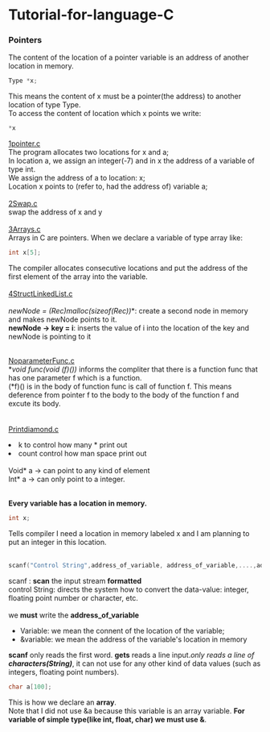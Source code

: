 # Tutorial-for-language-C
<h3>Pointers</h3>
The content of the location of a pointer variable is an address of another location in memory.<br>

```c
Type *x;
```
This means the content of x must be a pointer(the address) to another location of type Type.<br>
To access the content of location which x points we write:
```c
*x
```
[1pointer.c](https://github.com/Mira-Qiu/Tutorial-for-language-C/blob/master/2Pointer.c)<br>
The program allocates two locations for <h>x</h> and a;<br>
In location a, we assign an integer(-7) and in x the address of a variable of type int.<br>
We assign the address of a to location: x;<br>
Location x points to (refer to, had the address of) variable a;<br>
<br>
[2Swap.c](https://github.com/Mira-Qiu/Tutorial-for-language-C/blob/master/2Swap.c)<br>
swap the address of x and y<br>
<br>
[3Arrays.c](https://github.com/Mira-Qiu/Tutorial-for-language-C/blob/master/3Arrays.c)<br>
Arrays in C are pointers. When we declare a variable of type array like:
```c
int x[5];
```
The compiler allocates consecutive locations and put the address of the first element of the array into the variable.<br>
<br>
[4StructLinkedList.c](https://github.com/Mira-Qiu/Tutorial-for-language-C/blob/master/4StructLinkedList.c)<br>
<br>
**newNode = (Rec*)malloc(sizeof(Rec))**: create a second node in memory and makes newNode points to it.<br>
**newNode -> key = i**: inserts the value of i into the location of the key and newNode is pointing to it<br>
<br>

[NoparameterFunc.c](https://github.com/Mira-Qiu/Tutorial-for-language-C/blob/master/NoParameterFunc.c)
<br>
**void func(void (*f)())** informs the compliter that there is a function func that has one parameter f which is a function.<br>
(*f)() is in the body of function func is call of function f. This means deference from pointer f to the body to the body of the function f and excute its body.
<br><br><br>
[Printdiamond.c](https://github.com/Mira-Qiu/Tutorial-for-language-C/blob/master/PrintDiamond.c)<br>
<li> k to control how many * print out</li>
<li> count control how man space print out</li>
<br>
Void* a → can point to any kind of element<br>
Int* a → can only point to a integer.<br><br>

<strong> Every variable has a location in memory.</strong>
```c
int x;
```
Tells compiler I need a location in memory labeled x and I am planning to put an integer in this location.<br><br>
```c
scanf("Control String",address_of_variable, address_of_variable,....,address_of_variable)
```
scanf : <strong>scan</strong> the input stream <strong>formatted</strong></br>
control String: directs the system how to convert the data-value: integer, floating point number or character, etc.<br><br>
we <strong>must</strong> write the <strong>address_of_variable</strong></br>
<ul><li>Variable: we mean the connent of the location of the variable;</li>
<li>&variable: we mean the address of the variable's location in memory</li></ul>

<strong>scanf</Strong> only reads the first word. <Strong>gets</strong> reads a line input._*only reads a line of **characters(String)***_, it can not use for any other kind of data values (such as integers, floating point numbers).<br>
```c
char a[100];
```
This is how we declare an <strong>array</strong>.<br>
Note that I did not use &a because this variable is an array variable. __**For variable of simple type(like int, float, char) we must use &**__.
